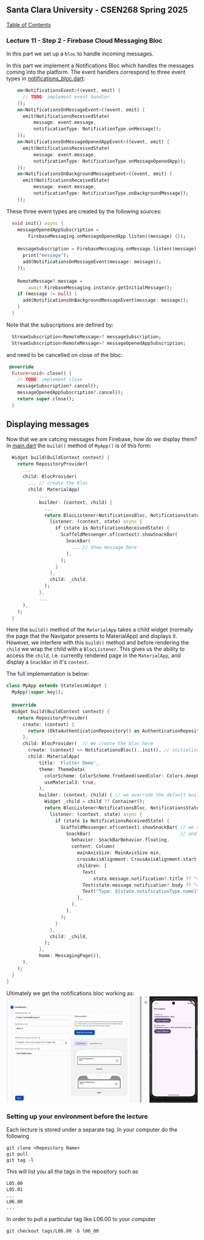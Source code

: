 ## Santa Clara University - CSEN268 Spring 2025

[Table of Contents](/toc.md)

### Lecture 11 - Step 2 -  Firebase Cloud Messaging Bloc

In this part we set up a `bloc` to handle incoming messages.

In this part we implement a Notifications Bloc which handles the messages coming into the platform. The event handlers correspond to three event types in [notifications_bloc.dart](/lib/blocs/notifications/bloc/notifications_bloc.dart):

```dart
    on<NotificationsEvent>((event, emit) {
      // TODO: implement event handler
    });
    on<NotificationsOnMessageEvent>((event, emit) {
      emit(NotificationsReceivedState(
          message: event.message,
          notificationType: NotificationType.onMessage));
    });
    on<NotificationsOnMessageOpenedAppEvent>((event, emit) {
      emit(NotificationsReceivedState(
          message: event.message,
          notificationType: NotificationType.onMessageOpenedApp));
    });
    on<NotificationsOnBackgroundMessageEvent>((event, emit) {
      emit(NotificationsReceivedState(
          message: event.message,
          notificationType: NotificationType.onBackgroundMessage));
    });
```
These three event types are created by the following sources:
```dart
  void init() async {
    messageOpenedAppSubscription =
        FirebaseMessaging.onMessageOpenedApp.listen((message) {});

    messageSubscription = FirebaseMessaging.onMessage.listen((message) {
      print("message");
      add(NotificationsOnMessageEvent(message: message));
    });

    RemoteMessage? message =
        await FirebaseMessaging.instance.getInitialMessage();
    if (message != null) {
      add(NotificationsOnBackgroundMessageEvent(message: message));
    }
  }
```
Note that the subscriptions are defined by:
```dart
  StreamSubscription<RemoteMessage>? messageSubscription;
  StreamSubscription<RemoteMessage>? messageOpenedAppSubscription;
```
and need to be cancelled on close of the bloc:
```dart
 @override
  Future<void> close() {
    // TODO: implement close
    messageSubscription?.cancel();
    messageOpenedAppSubscription?.cancel();
    return super.close();
  }
```

## Displaying messages

Now that we are catcing messages from Firebase, how do we display them? In [main.dart](/lib/main.dart) the `build()` method of `MyApp()` is of this form:
```dart
  Widget build(BuildContext context) {
    return RepositoryProvider(
      ...
      child: BlocProvider(
        ... // create the bloc
        child: MaterialApp(
            ...
            builder: (context, child) {
              ...
              return BlocListener<NotificationsBloc, NotificationsState>(
                listener: (context, state) async {
                  if (state is NotificationsReceivedState) {
                    ScaffoldMessenger.of(context).showSnackBar(
                      SnackBar(
                        ... // Show message here
                      ),
                    );
                  }
                },
                child: _child,
              );
            },
            ...
      ),
    );
  }
```
Here the `build()` method of the `MaterialApp` takes a child widget (normally the page that the Navigator presents to MaterialApp) and displays it. However, we interfere with this `build()` method and before rendering the `child` we wrap the child with a `BlocListener`. This gives us the ability to access the `child`, i.e. currently rendered page in the `MaterialApp`, and display a `SnackBar` in it's `context`.

The full implementation is below:
```dart
class MyApp extends StatelessWidget {
  MyApp({super.key});

  @override
  Widget build(BuildContext context) {
    return RepositoryProvider(
      create: (context) {
        return (OktaAuthenticationRepository() as AuthenticationRepository);
      },
      child: BlocProvider(  // We create the bloc here
        create: (context) => NotificationsBloc()..init(), // initialize it here with the listeners
        child: MaterialApp(
            title: 'Flutter Demo',
            theme: ThemeData(
              colorScheme: ColorScheme.fromSeed(seedColor: Colors.deepPurple),
              useMaterial3: true,
            ),
            builder: (context, child) { // we override the default build method 
              Widget _child = child ?? Container();
              return BlocListener<NotificationsBloc, NotificationsState>( // wrap a BlocListener around the child
                listener: (context, state) async {
                  if (state is NotificationsReceivedState) {
                    ScaffoldMessenger.of(context).showSnackBar( // we access the ScaffoldMessenger of the child
                      SnackBar(                                 // and show the Snackbar
                        behavior: SnackBarBehavior.floating,
                        content: Column(
                          mainAxisSize: MainAxisSize.min,
                          crossAxisAlignment: CrossAxisAlignment.start,
                          children: [
                            Text(
                                state.message.notification?.title ?? "<title>"),
                            Text(state.message.notification?.body ?? "<body>"),
                            Text("Type: ${state.notificationType.name}"),
                          ],
                        ),
                      ),
                    );
                  }
                },
                child: _child,
              );
            },
            home: MessagingPage()),
      ),
    );
  }
}
```

Ultimately we get the notifications bloc working as:
<img src="/assets/images/FCMWorking.gif" alt="FCM Working" width="600">

### Setting up your environment before the lecture

Each lecture is stored under a separate tag. In your computer do the following

    git clone <Repository Name>
    git pull
    git tag -l

This will list you all the tags in the repository such as

    L05.00
    L05.01
    ...
    L06.00
    ...

In order to pull a particular tag like L06.00 to your computer

    git checkout tags/L06.00 -b l06_00


